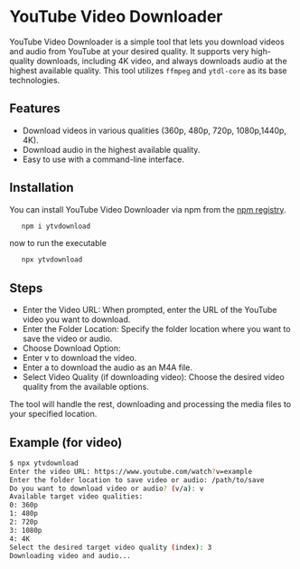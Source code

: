 # YouTube Video Downloader

YouTube Video Downloader is a simple tool that lets you download videos and audio from YouTube at your desired quality. It supports very high-quality downloads, including 4K video, and always downloads audio at the highest available quality. This tool utilizes `ffmpeg` and `ytdl-core` as its base technologies.

## Features

- Download videos in various qualities (360p, 480p, 720p, 1080p,1440p, 4K).
- Download audio in the highest available quality.
- Easy to use with a command-line interface.

## Installation

You can install YouTube Video Downloader via npm from the [npm registry](https://www.npmjs.com/package/ytvdownload).

```bash
   npm i ytvdownload
```

now to run the executable
 
```bash
   npx ytvdownload
```

## Steps
-  Enter the Video URL: When prompted, enter the URL of the YouTube video you want to download.
-  Enter the Folder Location: Specify the folder location where you want to save the video or audio.
- Choose Download Option:
- Enter v to download the video.
- Enter a to download the audio as an M4A file.
- Select Video Quality (if downloading video): Choose the desired video quality from the available options.


The tool will handle the rest, downloading and processing the media files to your specified location.

## Example (for video)
```bash
$ npx ytvdownload
Enter the video URL: https://www.youtube.com/watch?v=example
Enter the folder location to save video or audio: /path/to/save
Do you want to download video or audio? (v/a): v
Available target video qualities:
0: 360p
1: 480p
2: 720p
3: 1080p
4: 4K
Select the desired target video quality (index): 3
Downloading video and audio...
```

